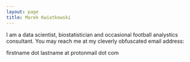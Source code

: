 ```yaml
---
layout: page
title: Marek Kwiatkowski
---
```


I am a data scientist, biostatistician and occasional football analystics
consultant. You may reach me at my cleverly obfuscated email address:

firstname dot lastname at protonmail dot com
